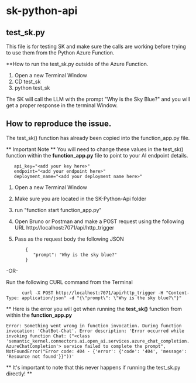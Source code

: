 # sk-python-api

## test_sk.py
This file is for testing SK and make sure the calls are working before trying to use them from the Python Azure Function.

**How to run the test_sk.py outside of the Azure Function.
1. Open a new Terminal Window
2. CD test_sk
3. python test_sk

The SK will call the LLM with the prompt "Why is the Sky Blue?" and you will get a proper response in the terminal Window.

## How to reproduce the issue.
The test_sk() function has already been copied into the function_app.py file.

** Important Note **
You will need to change these values in the test_sk() function within the **function_app.py** file to point to your AI endpoint details.

   ~~~
      api_key="<add your key here>"
      endpoint="<add your endpoint here>"
      deployment_name="<add your deployment name here>" 
   ~~~

1. Open a new Terminal Window
2. Make sure you are located in the SK-Python-Api folder
3. run "function start function_app.py"
4. Open Bruno or Postman and make a POST request using the following URL http://localhost:7071/api/http_trigger
5. Pass as the request body the following JSON

   ~~~
       {
          "prompt": "Why is the sky blue?"
       }
   ~~~

-OR-

Run the following CURL command from the Terminal

   ~~~
         curl -X POST http://localhost:7071/api/http_trigger -H "Content-Type: application/json" -d "{\"prompt\": \"Why is the sky blue?\"}"
   ~~~

** Here is the error you will get when running the **test_sk()** function from within the **function_app.py**

`Error: Something went wrong in function invocation. During function invocation: 'ChatBot-Chat'. Error description: 'Error occurred while invoking function Chat: ("<class 'semantic_kernel.connectors.ai.open_ai.services.azure_chat_completion.AzureChatCompletion'> service failed to complete the prompt", NotFoundError("Error code: 404 - {'error': {'code': '404', 'message': 'Resource not found'}}"))'`

** It's important to note that this never happens if running the test_sk.py directly! **